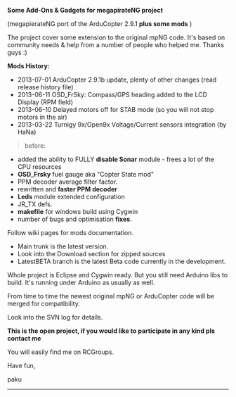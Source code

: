 **Some Add-Ons & Gadgets for megapirateNG project**

(megapierateNG port of the ArduCopter 2.9.1  **plus some mods** )

The project cover some extension to the original mpNG code. It's based on community needs & help from a number of people who helped me. Thanks guys :)



**Mods History:**

  * 2013-07-01 ArduCopter 2.9.1b update, plenty of other changes (read release history file)
  * 2013-06-11 OSD\_FrSky: Compass/GPS heading added to the LCD Display (RPM field)
  * 2013-06-10 Delayed motors off for STAB mode (so you will not stop motors in the air)
  * 2013-03-22 Turnigy 9x/Open9x Voltage/Current sensors integration (by HaNa)
> before:
  * added the ability to FULLY **disable Sonar** module - frees a lot of the CPU resources
  * **OSD\_Frsky** fuel gauge aka "Copter State mod"
  * PPM decoder average filter factor.
  * rewritten and **faster PPM decoder**
  * **Leds** module extended configuration
  * JR\_TX defs.
  * **makefile** for windows build using Cygwin
  * number of bugs and optimisation **fixes**.



Follow wiki pages for mods documentation.

  * Main trunk is the latest version.
  * Look into the Download section for zipped sources
  * LatestBETA branch is the latest Beta code currently in the development.

Whole project is Eclipse and Cygwin ready. But you still need Arduino libs to build.
It's running under Arduino as usually as well.

From time to time the newest original mpNG or ArduCopter code will be merged for compatibility.

Look into the SVN log for details.

**This is the open project, if you would like to participate in any kind pls contact me**

You will easily find me on RCGroups.

Have fun,

paku


---


